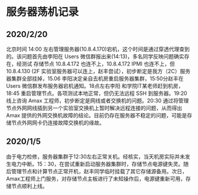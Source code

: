 # 服务器荡机记录

## 2020/2/20
北京时间 14:00 左右管理服务器(10.8.4.170)宕机，这个时间是通过穿透代理查到的。该问题首先由李阳在 Users 微信群报出来(14:13)，多名同学反映问题确实存在，经测试 存储节点 10.8.4.172 也连不上，10.8.4.172 IPMI 也连不上，但 10.8.4.130 (2F 实验室服务器可以连上，赵丰尝试），初步断定是我方（2C）服务器集群全部挂掉，15.06 李阳决定亲自去机房重启服务器集群，15:50分赵丰在 Users 微信群发布服务器宕机通知。18点左右李阳
和学院IT某老师赶到机房，18:45 重启管理节点。各项测试本地正常，但仍无法远程 SSH 到服务器。19:20 线上咨询 Amax 工程师，初步断定是网线或者交换机的问题。20:30 通过将管理节点外网网线插到另一个实验室交换机上暂时解决远程连接的问题，从而得出 Amax 提供的外网交换机故障的结论。目前仍存在服务器不稳定的问题，可能是存
储节点外网网卡仍连接故障交换机的缘故。

## 2020/1/5
由于电力检修，服务器集群于12:30左右正常关机。经核实，当天机房实际并未发生电力中断。15：30，在尝试重新启动服务器集群时，存储节点电源键失灵。随后管理节点和计算节点正常开机，赵丰同学临时挂载了其它存储源备用。次日，Amax工程师上门服务，对存储节点主板进行了未知操作后，电源键重新可用，存储节点顺利上线。
